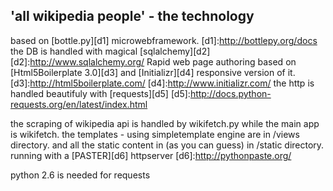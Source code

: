 'all wikipedia people' - the technology
--------------------------------------

based on [bottle.py][d1] microwebframework.
[d1]:http://bottlepy.org/docs
the DB is handled with magical [sqlalchemy][d2]
[d2]:http://www.sqlalchemy.org/
Rapid web page authoring based on [Html5Boilerplate 3.0][d3] and [Initializr][d4] responsive version of it.
[d3]:http://html5boilerplate.com/
[d4]:http://www.initializr.com/
the http is handled beautifuly with [requests][d5]
[d5]:http://docs.python-requests.org/en/latest/index.html

the scraping of wikipedia api is handled by wikifetch.py while the main app is wikifetch.
the templates - using simpletemplate engine are in /views directory.
and all the static content in (as you can guess) in /static directory.
running with a [PASTER][d6] httpserver
[d6]:http://pythonpaste.org/

python 2.6 is needed for requests


